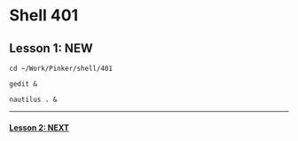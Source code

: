 # Shell 401
## Lesson 1: NEW

`cd ~/Work/Pinker/shell/401`

`gedit &`

`nautilus . &`
___



#### [Lesson 2: NEXT](https://github.com/inkVerb/pinker/blob/master/401-shell/Lesson-02.md)
